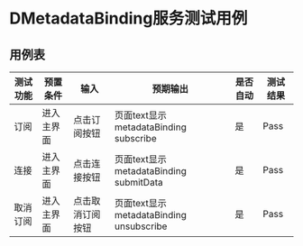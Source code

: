 # DMetadataBinding服务测试用例

## 用例表

| 测试功能                 | 预置条件     | 输入                 | 预期输出                 | 是否自动 | 测试结果 |
| ------------------------ | ------------ | -------------------- | ------------------------ | -------- | -------- |
| 订阅 | 进入主界面 | 点击订阅按钮 | 页面text显示metadataBinding subscribe | 是 | Pass |
| 连接 | 进入主界面 | 点击连接按钮 | 页面text显示metadataBinding submitData | 是 | Pass |
| 取消订阅 | 进入主界面 | 点击取消订阅按钮 | 页面text显示metadataBinding unsubscribe | 是 | Pass |
